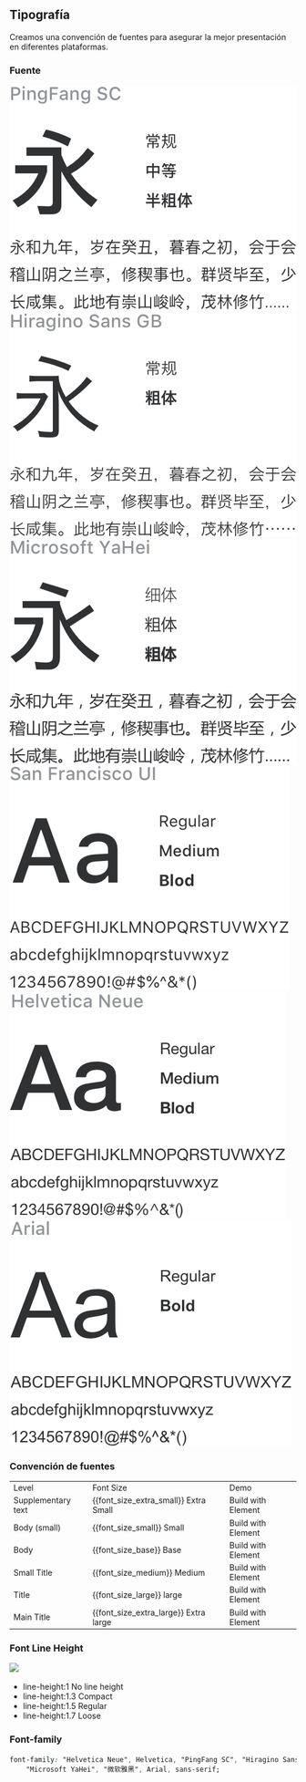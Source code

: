 <script>
  import bus from '../../bus';
  import { ACTION_USER_CONFIG_UPDATE } from '../../components/theme/constant.js';
  const varMap = [
    '$--font-size-extra-large',
    '$--font-size-large',
    '$--font-size-medium',
    '$--font-size-base',
    '$--font-size-small',
    '$--font-size-extra-small'
  ];
  const original = {
    'font_size_extra_large': '20px',
    'font_size_large': '18px',
    'font_size_medium': '16px',
    'font_size_base': '14px',
    'font_size_small': '13px',
    'font_size_extra_small': '12px'
  }
  export default {
    created() {
      bus.$on(ACTION_USER_CONFIG_UPDATE, this.setGlobal);
    },
    mounted() {
      this.setGlobal();
    },
    methods: {
      tintColor(color, tint) {
        return tintColor(color, tint);
      },
      setGlobal() {
        if (window.userThemeConfig) {
          this.global = window.userThemeConfig.global;
        }
      }
    },
    data() {
      return {
        global: {},
        'font_size_extra_large': '',
        'font_size_large': '',
        'font_size_medium': '',
        'font_size_base': '',
        'font_size_small': '',
        'font_size_extra_small': ''
      }
    },
    watch: {
      global: {
        immediate: true,
        handler(value) {
          varMap.forEach((v) => {
            const key = v.replace('$--', '').replace(/-/g, '_')
            if (value[v]) {
              this[key] = value[v]
            } else {
              this[key] = original[key]
            }
          });
        }
      }
    },
  }
</script>

## Tipografía

Creamos una convención de fuentes para asegurar la mejor presentación en diferentes plataformas.

### Fuente

<div class="demo-term-box">
<img src="../../assets/images/term-pingfang.png" alt="">
<img src="../../assets/images/term-hiragino.png" alt="">
<img src="../../assets/images/term-microsoft.png" alt="">
<img src="../../assets/images/term-sf.png" alt="">
<img src="../../assets/images/term-helvetica.png" alt="">
<img src="../../assets/images/term-arial.png" alt="">
</div>

### Convención de fuentes

<table class="demo-typo-size">
  <tbody>
  <tr
    >
      <td>Level</td>
      <td>Font Size</td>
      <td class="color-dark-light">Demo</td>
    </tr>
    <tr
    :style="{ fontSize: font_size_extra_small }"
    >
      <td>Supplementary text</td>
      <td class="color-dark-light">{{font_size_extra_small}} Extra Small</td>
      <td>Build with Element</td>
    </tr>
    <tr
    :style="{ fontSize: font_size_small }"
    >
      <td>Body (small)</td>
      <td class="color-dark-light">{{font_size_small}} Small</td>
      <td>Build with Element</td>
    </tr>
    <tr
    :style="{ fontSize: font_size_base }"
    >
      <td>Body</td>
      <td class="color-dark-light">{{font_size_base}} Base</td>
      <td>Build with Element</td>
    </tr>
    <tr
    :style="{ fontSize: font_size_medium }"
    >
      <td >Small Title</td>
      <td class="color-dark-light">{{font_size_medium}} Medium</td>
      <td>Build with Element</td>
    </tr>
    <tr
    :style="{ fontSize: font_size_large }"
    >
      <td>Title</td>
      <td class="color-dark-light">{{font_size_large}} large</td>
      <td>Build with Element</td>
    </tr>
    <tr
    :style="{ fontSize: font_size_extra_large }"
    >
      <td>Main Title</td>
      <td class="color-dark-light">{{font_size_extra_large}} Extra large</td>
      <td>Build with Element</td>
    </tr>
  </tbody>
</table>

### Font Line Height

<div>
<img class="lineH-left" src="~examples/assets/images/typography.png" />
<ul class="lineH-right">
<li>line-height:1 <span>No line height</span></li>
<li>line-height:1.3 <span>Compact</span></li>
<li>line-height:1.5 <span>Regular</span></li>
<li>line-height:1.7 <span>Loose</span></li>
</ul>
</div>

### Font-family

```css
font-family: "Helvetica Neue", Helvetica, "PingFang SC", "Hiragino Sans GB",
	"Microsoft YaHei", "微软雅黑", Arial, sans-serif;
```

